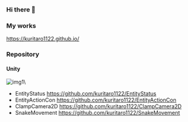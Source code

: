 ### Hi there 👋

### My works
https://kuritaro1122.github.io/

### Repository

#### Unity
![img1](https://github.com/kuritaro1122/EntityStatus/blob/main/img/demo.gif?raw=true)\
* EntityStatus https://github.com/kuritaro1122/EntityStatus
* EntityActionCon https://github.com/kuritaro1122/EntityActionCon
* ClampCamera2D https://github.com/kuritaro1122/ClampCamera2D
* SnakeMovement https://github.com/kuritaro1122/SnakeMovement

<!--
**kuritaro1122/kuritaro1122** is a ✨ _special_ ✨ repository because its `README.md` (this file) appears on your GitHub profile.

Here are some ideas to get you started:

- 🔭 I’m currently working on ...
- 🌱 I’m currently learning ...
- 👯 I’m looking to collaborate on ...
- 🤔 I’m looking for help with ...
- 💬 Ask me about ...
- 📫 How to reach me: ...
- 😄 Pronouns: ...
- ⚡ Fun fact: ...
-->
